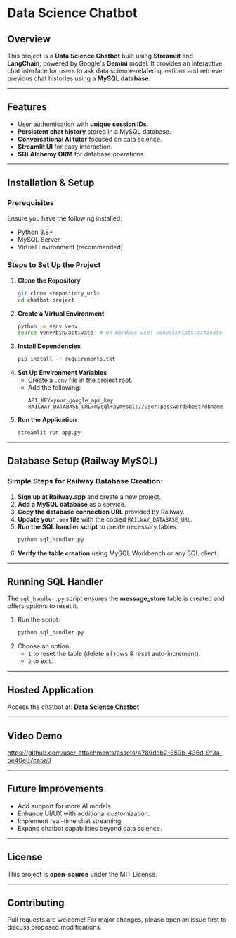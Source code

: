 # Data Science Chatbot

## Overview
This project is a **Data Science Chatbot** built using **Streamlit** and **LangChain**, powered by Google's **Gemini** model. It provides an interactive chat interface for users to ask data science-related questions and retrieve previous chat histories using a **MySQL database**.

---

## Features
- User authentication with **unique session IDs**.
- **Persistent chat history** stored in a MySQL database.
- **Conversational AI tutor** focused on data science.
- **Streamlit UI** for easy interaction.
- **SQLAlchemy ORM** for database operations.

---

## Installation & Setup
### Prerequisites
Ensure you have the following installed:
- Python 3.8+
- MySQL Server
- Virtual Environment (recommended)

### Steps to Set Up the Project
1. **Clone the Repository**
   ```sh
   git clone <repository_url>
   cd chatbot-project
   ```
2. **Create a Virtual Environment**
   ```sh
   python -m venv venv
   source venv/bin/activate  # On Windows use: venv\Scripts\activate
   ```
3. **Install Dependencies**
   ```sh
   pip install -r requirements.txt
   ```
4. **Set Up Environment Variables**
   - Create a `.env` file in the project root.
   - Add the following:
     ```env
     API_KEY=your_google_api_key
     RAILWAY_DATABASE_URL=mysql+pymysql://user:password@host/dbname
     ```
5. **Run the Application**
   ```sh
   streamlit run app.py
   ```

---

## Database Setup (Railway MySQL)
### Simple Steps for Railway Database Creation:
1. **Sign up at Railway.app** and create a new project.
2. **Add a MySQL database** as a service.
3. **Copy the database connection URL** provided by Railway.
4. **Update your `.env` file** with the copied `RAILWAY_DATABASE_URL`.
5. **Run the SQL handler script** to create necessary tables.
   ```sh
   python sql_handler.py
   ```
6. **Verify the table creation** using MySQL Workbench or any SQL client.

---

## Running SQL Handler
The `sql_handler.py` script ensures the **message_store** table is created and offers options to reset it.

1. Run the script:
   ```sh
   python sql_handler.py
   ```
2. Choose an option:
   - `1` to reset the table (delete all rows & reset auto-increment).
   - `2` to exit.

---

## Hosted Application
Access the chatbot at: **[Data Science Chatbot](https://ds-chatbot-tutor.streamlit.app/)**

---

## Video Demo
https://github.com/user-attachments/assets/4789deb2-659b-436d-9f3a-5e40e87ca5a0



---

## Future Improvements
- Add support for more AI models.
- Enhance UI/UX with additional customization.
- Implement real-time chat streaming.
- Expand chatbot capabilities beyond data science.

---

## License
This project is **open-source** under the MIT License.

---

## Contributing
Pull requests are welcome! For major changes, please open an issue first to discuss proposed modifications.

